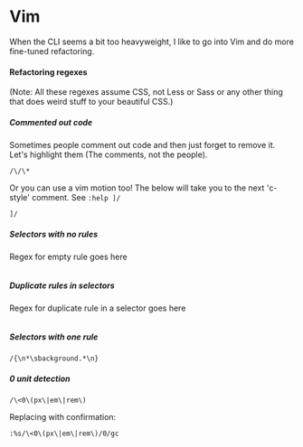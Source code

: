 # Vim

When the CLI seems a bit too heavyweight, I like to go into Vim and do more fine-tuned refactoring.

#### Refactoring regexes

(Note: All these regexes assume CSS, not Less or Sass or any other thing that does weird stuff to your beautiful CSS.)


##### Commented out code

Sometimes people comment out code and then just forget to remove it.
Let's highlight them (The comments, not the people).
```
/\/\*
```

Or you can use a vim motion too!
The below will take you to the next 'c-style' comment.
See `:help ]/`
```
]/
```

##### Selectors with no rules   

Regex for empty rule goes here
```

```

##### Duplicate rules in selectors

Regex for duplicate rule in a selector goes here    
```

```

##### Selectors with one rule

```
/{\n*\sbackground.*\n}
```

##### 0 unit detection

```
/\<0\(px\|em\|rem\)
```

Replacing with confirmation:
```
:%s/\<0\(px\|em\|rem\)/0/gc
```
